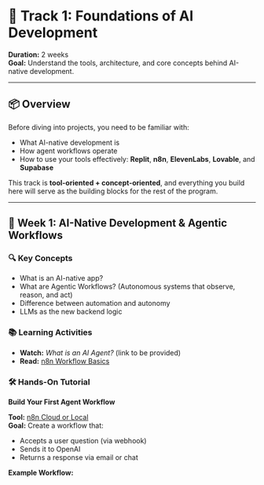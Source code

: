 # 🌱 Track 1: Foundations of AI Development

**Duration:** 2 weeks  
**Goal:** Understand the tools, architecture, and core concepts behind AI-native development.

---

## 📦 Overview

Before diving into projects, you need to be familiar with:

- What AI-native development is  
- How agent workflows operate  
- How to use your tools effectively: **Replit**, **n8n**, **ElevenLabs**, **Lovable**, and **Supabase**

This track is **tool-oriented + concept-oriented**, and everything you build here will serve as the building blocks for the rest of the program.

---

## 🧩 Week 1: AI-Native Development & Agentic Workflows

### 🔍 Key Concepts
- What is an AI-native app?
- What are Agentic Workflows? (Autonomous systems that observe, reason, and act)
- Difference between automation and autonomy
- LLMs as the new backend logic

### 📚 Learning Activities
- **Watch:** _What is an AI Agent?_ (link to be provided)
- **Read:** [n8n Workflow Basics](https://docs.n8n.io/getting-started/)

### 🛠️ Hands-On Tutorial  
**Build Your First Agent Workflow**

**Tool:** [n8n Cloud or Local](https://n8n.io/)  
**Goal:** Create a workflow that:
- Accepts a user question (via webhook)
- Sends it to OpenAI
- Returns a response via email or chat

**Example Workflow:**

